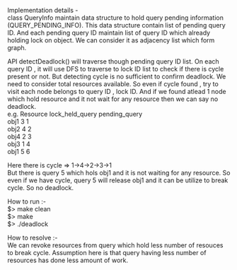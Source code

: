 Implementation details - <br />
class QueryInfo maintain data structure to hold query pending information (QUERY_PENDING_INFO). This data structure contain list of pending query ID. And each pending query ID maintain list of query ID which already holding lock on object. We can consider it as adjacency list which form graph. <br />

API detectDeadlock() will traverse though pending query ID list. On each query ID , it will use DFS to traverse to lock ID list to check if there is cycle present or not. But detecting cycle is no sufficient to confirm deadlock. We need to consider total resources available. So even if cycle found , try to visit each node belongs to query ID , lock ID. And if we found atlead 1 node which hold resource and it not wait for any resource then we can say no deadlock. <br />
e.g.
Resource	lock_held_query 	 pending_query  <br />
obj1 	    	3	            		1  <br />
obj2		     4	            		2 <br />
obj4		     2            			3 <br />
obj3		     1            			4 <br />
obj1		     5            			6 <br />

Here there is cycle => 1->4->2->3->1 <br />
But there is query 5 which hols obj1 and it is not waiting for any resource. So even if we have cycle, query 5 will release obj1 and it can be utilize to break cycle. So no deadlock.

How to run :- <br />
 $> make clean <br />
 $> make <br />
 $> ./deadlock <br />


How to resolve :- <br />
We can revoke resources from query which hold less number of resouces to break cycle. Assumption here is that query having less number of resources has done less amount of work.

